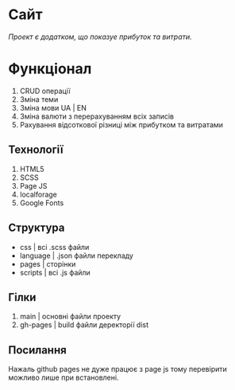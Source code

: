 # Сайт

_Проект є додатком, що показуе прибуток та витрати._

# Функціонал

  1. CRUD операції
  2. Зміна теми
  3. Зміна мови UA | EN
  4. Зміна валюти з перерахуванням всіх записів
  5. Рахування відсоткової різниці між прибутком та витратами

## Технології

  1. HTML5
  2. SCSS
  3. Page JS
  4. localforage
  5. Google Fonts


## Структура
  - css       | всі .scss файли
  - language  | .json файли перекладу
  - pages     | сторінки
  - scripts   | всі .js файли

## Гілки

  1. main     | основні файли проекту
  2. gh-pages | build файли деректорії dist

     
## Посилання

  Нажаль github pages не дуже працює з page js тому перевірити можливо лише при встановлені.
